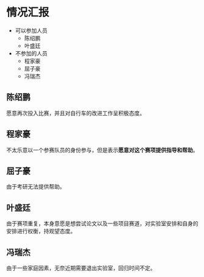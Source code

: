 <!--
 * @Author: 小叶同学
 * @Date: 2024-03-13 09:20:42
 * @LastEditors: Please set LastEditors
 * @LastEditTime: 2024-03-13 19:31:08
 * @Description: 
-->


# 情况汇报

- 可以参加人员
  - 陈绍鹏
  - 叶盛廷
- 不参加的人员
  - 程家豪
  - 屈子豪
  - 冯瑞杰

## 陈绍鹏

愿意再次投入比赛，并且对自行车的改进工作呈积极态度。

## 程家豪

不太乐意以一个参赛队员的身份参与，但是表示**愿意对这个赛项提供指导和帮助**。

## 屈子豪

由于考研无法提供帮助。

## 叶盛廷

由于赛项重复，本身意愿是想尝试论文以及一些项目赛道，对实验室安排和自身的安排进行权衡，持观望态度。


## 冯瑞杰

由于一些家庭因素，无奈近期需要退出实验室，回归时间不定。
